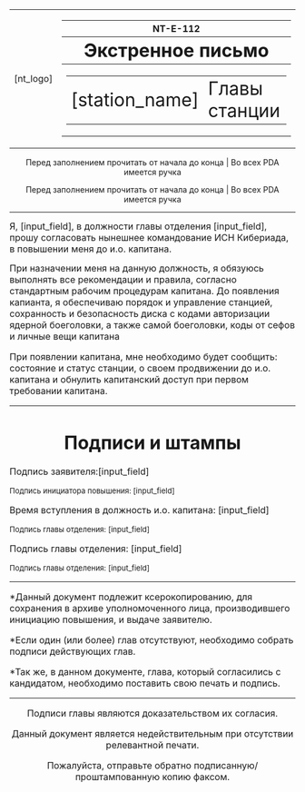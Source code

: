 <table><td>[nt_logo]</td><td><table>
<tr><th>NT-E-112</th></tr><tr><th><font size="6">Экстренное письмо</font></th></tr>
<tr><th><table><td><font size="6">[station_name]</font></td>
<td><font size="6">Главы станции</font></td></table> </th></tr></table></td></table>
<p><center>Перед заполнением прочитать от начала до конца | Во всех PDA имеется ручка</center></p>
</table></th></tr></table></td></table>
<p><center>Перед заполнением прочитать от начала до конца | Во всех PDA имеется ручка</center></p>
<hr></hr>
<p><font size="3">Я, [input_field], в должности главы отделения [input_field], прошу согласовать нынешнее командование ИСН Кибериада, в повышении меня до и.о. капитана.</font></p>
<p><font size="3">При назначении меня на данную должность, я обязуюсь выполнять все рекомендации и правила, согласно стандартным рабочим процедурам капитана. До появления капианта, я обеспечиваю порядок и управление станцией, сохранность и безопасность диска с кодами авторизации ядерной боеголовки, а также самой боеголовки, коды от сефов и личные вещи капитана<font></p>
<p><font size="3">При появлении капитана, мне необходимо будет сообщить: состояние и статус станции, о своем продвижении до и.о. капитана и обнулить капитанский доступ при первом требовании капитана.</font></p>
<hr></hr>
<h1><center>Подписи и штампы</center></h1>
<p><font size="3">Подпись заявителя:[input_field]</font></p>
<p><font size="2">Подпись инициатора повышения: [input_field]</font></p>
<p><font size="3">Время вступления в должность и.о. капитана: [input_field]</font></p>
<p><font size="2">Подпись главы отделения: [input_field]</font></p>
<p><font size="3">Подпись главы отделения: [input_field]</font></p>
<p><font size="2">Подпись главы отделения: [input_field]</font></p>
<hr></hr>
<p>*Данный документ подлежит ксерокопированию, для сохранения в архиве уполномоченного лица, производившего инициацию повышения, и выдаче заявителю.</p>
<p>*Если один (или более) глав отсутствуют, необходимо собрать подписи действующих глав.</p>
<p>*Так же, в данном документе, глава, который согласились с кандидатом, необходимо поставить свою печать и подпись.</p>
<hr></hr>
<center>
    <p>Подписи главы являются доказательством их согласия.</p>
    <p>Данный документ является недействительным при отсутствии релевантной печати.</p>
    <p>Пожалуйста, отправьте обратно подписанную/проштампованную копию факсом.</p>
</center>
